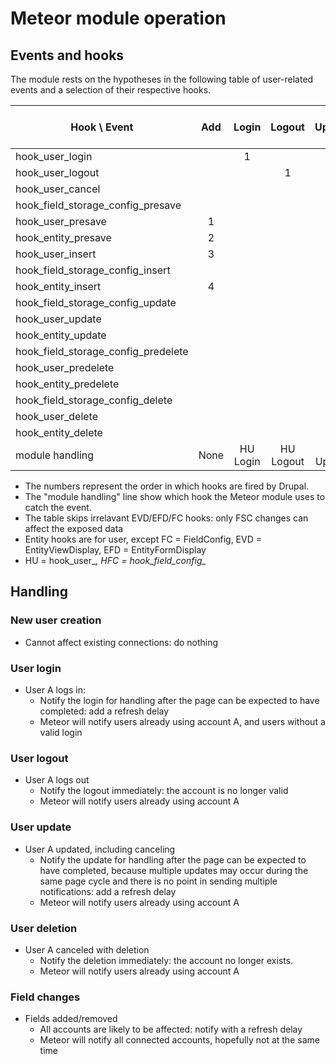 # Meteor module operation

## Events and hooks

The module rests on the hypotheses in the following table of user-related events
and a selection of their respective hooks.


Hook \ Event                       | Add  |  Login   |  Logout   |  Update   | Cancel as block | Cancel as delete |  Add fields | Update fields | Delete fields |
-----------------------------------|:----:|:--------:|:---------:|:---------:|:---------------:|:----------------:|:-----------:|:-------------:|:-------------:|
hook_user_login                    |      |     1    |           |           |                 |                  |             |               |               |
hook_user_logout                   |      |          |      1    |           |                 |                  |             |               |               |
hook_user_cancel                   |      |          |           |           |        1        |         1        |             |               |               |
hook_field_storage_config_presave  |      |          |           |           |                 |                  |       1     |        1      |               |
hook_user_presave                  |   1  |          |           |      1    |        2        |                  |             |               |               |
hook_entity_presave                |   2  |          |           |      2    |        3        |                  |       2     |        2      |               |           
hook_user_insert                   |   3  |          |           |           |                 |                  |             |               |               |
hook_field_storage_config_insert   |      |          |           |           |                 |                  |       3     |               |               |
hook_entity_insert                 |   4  |          |           |           |                 |                  |       4     |               |               |
hook_field_storage_config_update   |      |          |           |           |                 |                  |             |        3      |               |
hook_user_update                   |      |          |           |      3    |        4        |                  |             |               |               |
hook_entity_update                 |      |          |           |      4    |        5        |                  |             |        4      |               |
hook_field_storage_config_predelete|      |          |           |           |                 |                  |             |               |        1      |
hook_user_predelete                |      |          |           |           |                 |         2        |             |               |               |
hook_entity_predelete              |      |          |           |           |                 |         3        |             |               |        2      |
hook_field_storage_config_delete   |      |          |           |           |                 |                  |             |               |        3      |
hook_user_delete                   |      |          |           |           |                 |         4        |             |               |               |
hook_entity_delete                 |      |          |           |           |                 |         5        |             |               |        4      |
module handling                    | None | HU Login | HU Logout | HU Update |    HU Update    |    HU delete     | HFSC insert |  HFSC update  |  HFSC delete  |


* The numbers represent the order in which hooks are fired by Drupal.
* The "module handling" line show which hook the Meteor module uses to catch the event.
* The table skips irrelavant EVD/EFD/FC hooks: only FSC changes can affect the exposed data 
* Entity hooks are for user, except FC = FieldConfig, EVD = EntityViewDisplay, EFD = EntityFormDisplay
* HU = hook_user_*, HFC = hook_field_config_*

## Handling
### New user creation

* Cannot affect existing connections: do nothing

### User login

* User A logs in: 
  * Notify the login for handling after the page can be expected to have completed: add a refresh delay
  * Meteor will notify users already using account A, and users without a valid login
  
### User logout

* User A logs out
  * Notify the logout immediately: the account is no longer valid
  * Meteor will notify users already using account A
  
### User update

* User A updated, including canceling
  * Notify the update for handling after the page can be expected to have 
    completed, because multiple updates may occur during the same page cycle and 
    there is no point in sending multiple notifications: add a refresh delay
  * Meteor will notify users already using account A
  
### User deletion

* User A canceled with deletion
  * Notify the deletion immediately: the account no longer exists.
  * Meteor will notify users already using account A

### Field changes

* Fields added/removed
  * All accounts are likely to be affected: notify with a refresh delay
  * Meteor will notify all connected accounts, hopefully not at the same time

